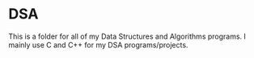 # DSA
This is a folder for all of my Data Structures and Algorithms programs. I mainly use C and C++ for my DSA programs/projects.
